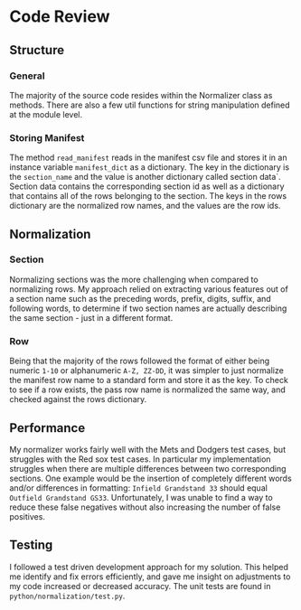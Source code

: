 # Code Review
## Structure
### General
The majority of the source code resides within the Normalizer class as methods. There are also a few util functions for string manipulation defined at the module level. 
### Storing Manifest
The method `read_manifest` reads in the manifest csv file and stores it in an instance variable `manifest_dict` as a dictionary. The key in the dictionary is the `section_name` and the value is another dictionary called section data`. Section data contains the corresponding section id as well as a dictionary that contains all of the rows belonging to the section. The keys in the rows dictionary are the normalized row names, and the values are the row ids.
## Normalization
### Section
Normalizing sections was the more challenging when compared to normalizing rows. My approach relied on extracting various features out of a section name such as the preceding words, prefix, digits, suffix, and following words, to determine if two section names are actually describing the same section - just in a different format.
### Row
Being that the majority of the rows followed the format of either being numeric `1-10` or alphanumeric `A-Z, ZZ-DD`, it was simpler to just normalize the manifest row name to a standard form and store it as the  key. To check to see if a row exists, the pass row name is normalized the same way, and checked against the rows dictionary.
## Performance
My normalizer works fairly well with the Mets and Dodgers test cases, but struggles with the Red sox test cases. In particular my implementation struggles when there are multiple differences between two corresponding sections. One example would be the insertion of completely different words and/or differences in formatting: `Infield Grandstand 33` should equal `Outfield Grandstand GS33`. Unfortunately, I was unable to find a way to reduce these false negatives without also increasing the number of false positives.

## Testing
I followed a test driven development approach for my solution. This helped me identify and fix errors efficiently, and gave me insight on adjustments to my code increased or decreased accuracy. The unit tests are found in `python/normalization/test.py`.